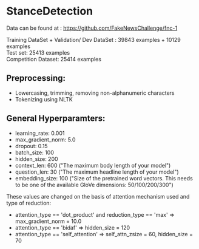 # StanceDetection
Data can be found at : https://github.com/FakeNewsChallenge/fnc-1

Training DataSet + Validation/ Dev DataSet : 39843 examples + 10129 examples <br />
Test set: 25413 examples <br />
Competition Dataset: 25414 examples<br />

## Preprocessing:
* Lowercasing, trimming, removing non-alphanumeric characters
* Tokenizing using NLTK

## General Hyperparamters:
* learning_rate: 0.001
* max_gradient_norm: 5.0
* dropout: 0.15
* batch_size: 100
* hidden_size: 200
* context_len: 600 ("The maximum body length of your model")
* question_len: 30 ("The maximum headline length of your model")
* embedding_size: 100 ("Size of the pretrained word vectors. This needs to be one of the available GloVe dimensions: 50/100/200/300")

These values are changed on the basis of attention mechanism used and type of reduction:
* attention_type == 'dot_product' and reduction_type == 'max' => max_gradient_norm = 10.0
* attention_type == 'bidaf' => hidden_size = 120
* attention_type == 'self_attention' => self_attn_zsize = 60, hidden_size = 70
